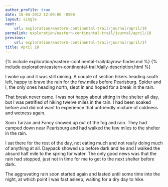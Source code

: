 ```yaml
---
author_profile: true
date: 18-04-2012 12:00:00 -0500
layout: single
next:
    url: exploration/eastern-continental-trail/journal/april/19
permalink: exploration/eastern-continental-trail/journal/april/18
previous:
    url: exploration/eastern-continental-trail/journal/april/17
title: April 18
---
```

{% include exploration/eastern-continental-trail/dayrow-finder.md %}
{% include exploration/eastern-continental-trail/daily-description.html %}

I woke up and it was still raining. A couple of section hikers heading south left, happy to brave the rain for the few miles before Pearisburg. Spider and I, the only ones heading north, slept in and hoped for a break in the rain.

That break never came. I was not happy about sitting in the shelter all day, but I was petrified of hiking twelve miles in the rain. I had been soaked before and did not want to experience that unfriendly mixture of coldness and wetness again.

Soon Tarzan and Fancy showed up out of the fog and rain. They had camped down near Pearisburg and had walked the few miles to the shelter in the rain.

I sat there for the rest of the day, not eating much and not really doing much of anything at all. Daypack showed up before dark and he and I walked the absurd half mile to the spring for water. The only good news was that the rain had stopped, just not in time for me to get to the next shelter before dark.

The aggravating rain soon started again and lasted until some time into the night, at which point I was fast asleep, waiting for a dry day to hike.